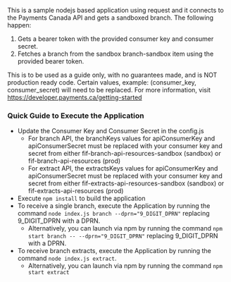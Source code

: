 This is a sample nodejs based application using request and it connects to the Payments Canada API and gets a sandboxed branch. The following happen:
1. Gets a bearer token with the provided consumer key and consumer secret.
2. Fetches a branch from the sandbox branch-sandbox item using the provided bearer token.

This is to be used as a guide only, with no guarantees made, and is NOT production ready code. Certain values, example: (consumer_key, consumer_secret) will need to be replaced. For more information, visit https://developer.payments.ca/getting-started

### Quick Guide to Execute the Application
- Update the Consumer Key and Consumer Secret in the config.js
  - For branch API, the branchKeys values for apiConsumerKey and apiConsumerSecret must be replaced with your consumer key and secret from either fif-branch-api-resources-sandbox (sandbox) or fif-branch-api-resources (prod)
  - For extract API, the extractsKeys values for apiConsumerKey and apiConsumerSecret must be replaced with your consumer key and secret from either fif-extracts-api-resources-sandbox (sandbox) or fif-extracts-api-resources (prod)
- Execute `npm install` to build the application
- To receive a single branch, execute the Application by running the command `node index.js branch --dprn="9_DIGIT_DPRN"` replacing 9_DIGIT_DPRN with a DPRN. 
  - Alternatively, you can launch via npm by running the command `npm start branch -- --dprn="9_DIGIT_DPRN"` replacing 9_DIGIT_DPRN with a DPRN. 
- To receive branch extracts, execute the Application by running the command `node index.js extract`.
  - Alternatively, you can launch via npm by running the command `npm start extract`
